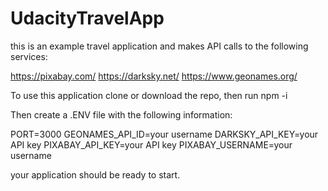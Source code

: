 # UdacityTravelApp

this is an example travel application and makes API calls to the following services:

<https://pixabay.com/>
<https://darksky.net/>
<https://www.geonames.org/>


To use this application clone or download the repo, then run npm -i

Then create a .ENV file with the following information:

PORT=3000
GEONAMES_API_ID=your username
DARKSKY_API_KEY=your API key
PIXABAY_API_KEY=your API key
PIXABAY_USERNAME=your username


your application should be ready to start. 